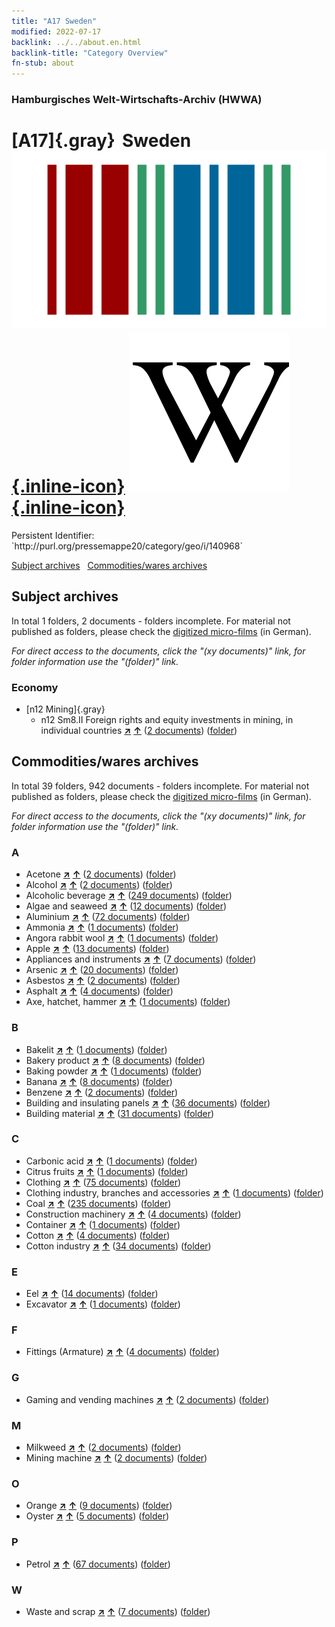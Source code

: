 ```yaml
---
title: "A17 Sweden"
modified: 2022-07-17
backlink: ../../about.en.html
backlink-title: "Category Overview"
fn-stub: about
---
```


### Hamburgisches Welt-Wirtschafts-Archiv (HWWA)

# [A17]{.gray}&#8201; Sweden &#160; [![Wikidata](/images/Wikidata-logo.svg "Wikidata"){.inline-icon}](http://www.wikidata.org/entity/Q34) [![Wikipedia](/images/Wikipedia-W.svg "Wikipedia"){.inline-icon}](https://en.wikipedia.org/wiki/Sweden)

<div class="hint">Persistent Identifier: `http://purl.org/pressemappe20/category/geo/i/140968`</div>





[Subject archives](#subject-archives) &#160; [Commodities/wares archives](#commoditieswares-archives)




## Subject archives







In total 1 folders, 2 documents - folders incomplete.
For material not published as folders, please check the [digitized micro-films](/film/h1_sh.de.html) (in German).

_For direct access to the documents, click the "(xy documents)" link, for folder information use the "(folder)" link._



### Economy

- [n12 Mining]{.gray}
  - n12 Sm8.II Foreign rights and equity investments in mining, in individual countries [**&nearr;**](../../../subject/i/145092/about.en.html "Foreign rights and equity investments in mining, in individual countries (all over the world)") [**&uarr;**](../../../subject/about.en.html#n12_Sm8.II "Subject category system") (<a href="https://pm20.zbw.eu/iiifview/folder/sh/140968,145092" title="about: Sweden : Foreign rights and equity investments in mining, in individual countries" target="_blank">2 documents</a>) ([folder](../../../../folder/sh/1409xx/140968/1450xx/145092/about.en.html))







## Commodities/wares archives









In total 39 folders, 942 documents - folders incomplete.
For material not published as folders, please check the [digitized micro-films](/film/h1_wa.de.html) (in German).

_For direct access to the documents, click the "(xy documents)" link, for folder information use the "(folder)" link._



### A

- Acetone [**&nearr;**](../../../ware/i/142022/about.en.html "Acetone (xXX all over the world)") [**&uarr;**](../../../ware/about.en.html#PID13-Ko03 "Ware category system") (<a href="https://pm20.zbw.eu/iiifview/folder/wa/142022,140968" title="about: Acetone : Sweden" target="_blank">2 documents</a>) ([folder](../../../../folder/wa/1420xx/142022/1409xx/140968/about.en.html))
- Alcohol [**&nearr;**](../../../ware/i/163481/about.en.html "Alcohol (xXX all over the world)") [**&uarr;**](../../../ware/about.en.html#PID13-Ko02 "Ware category system") (<a href="https://pm20.zbw.eu/iiifview/folder/wa/163481,140968" title="about: Alcohol : Sweden" target="_blank">2 documents</a>) ([folder](../../../../folder/wa/1634xx/163481/1409xx/140968/about.en.html))
- Alcoholic beverage [**&nearr;**](../../../ware/i/141966/about.en.html "Alcoholic beverage (xXX all over the world)") [**&uarr;**](../../../ware/about.en.html#PID20.02-Sp "Ware category system") (<a href="https://pm20.zbw.eu/iiifview/folder/wa/141966,140968" title="about: Alcoholic beverage : Sweden" target="_blank">249 documents</a>) ([folder](../../../../folder/wa/1419xx/141966/1409xx/140968/about.en.html))
- Algae and seaweed [**&nearr;**](../../../ware/i/141959/about.en.html "Algae and seaweed (xXX all over the world)") [**&uarr;**](../../../ware/about.en.html#PLW07-Mp01 "Ware category system") (<a href="https://pm20.zbw.eu/iiifview/folder/wa/141959,140968" title="about: Algae and seaweed : Sweden" target="_blank">12 documents</a>) ([folder](../../../../folder/wa/1419xx/141959/1409xx/140968/about.en.html))
- Aluminium [**&nearr;**](../../../ware/i/141969/about.en.html "Aluminium (xXX all over the world)") [**&uarr;**](../../../ware/about.en.html#PID07.01-Lm01 "Ware category system") (<a href="https://pm20.zbw.eu/iiifview/folder/wa/141969,140968" title="about: Aluminium : Sweden" target="_blank">72 documents</a>) ([folder](../../../../folder/wa/1419xx/141969/1409xx/140968/about.en.html))
- Ammonia [**&nearr;**](../../../ware/i/165930/about.en.html "Ammonia (xXX all over the world)") [**&uarr;**](../../../ware/about.en.html#PID13-Du01 "Ware category system") (<a href="https://pm20.zbw.eu/iiifview/folder/wa/165930,140968" title="about: Ammonia : Sweden" target="_blank">1 documents</a>) ([folder](../../../../folder/wa/1659xx/165930/1409xx/140968/about.en.html))
- Angora rabbit wool [**&nearr;**](../../../ware/i/141972/about.en.html "Angora rabbit wool (xXX all over the world)") [**&uarr;**](../../../ware/about.en.html#PLW05-Wo01 "Ware category system") (<a href="https://pm20.zbw.eu/iiifview/folder/wa/141972,140968" title="about: Angora rabbit wool : Sweden" target="_blank">1 documents</a>) ([folder](../../../../folder/wa/1419xx/141972/1409xx/140968/about.en.html))
- Apple [**&nearr;**](../../../ware/i/141980/about.en.html "Apple (xXX all over the world)") [**&uarr;**](../../../ware/about.en.html#PLW04-Ob01 "Ware category system") (<a href="https://pm20.zbw.eu/iiifview/folder/wa/141980,140968" title="about: Apple : Sweden" target="_blank">13 documents</a>) ([folder](../../../../folder/wa/1419xx/141980/1409xx/140968/about.en.html))
- Appliances and instruments [**&nearr;**](../../../ware/i/141985/about.en.html "Appliances and instruments (xXX all over the world)") [**&uarr;**](../../../ware/about.en.html#PID08-Ap "Ware category system") (<a href="https://pm20.zbw.eu/iiifview/folder/wa/141985,140968" title="about: Appliances and instruments : Sweden" target="_blank">7 documents</a>) ([folder](../../../../folder/wa/1419xx/141985/1409xx/140968/about.en.html))
- Arsenic [**&nearr;**](../../../ware/i/142006/about.en.html "Arsenic (xXX all over the world)") [**&uarr;**](../../../ware/about.en.html#PID07.01-Hm02 "Ware category system") (<a href="https://pm20.zbw.eu/iiifview/folder/wa/142006,140968" title="about: Arsenic : Sweden" target="_blank">20 documents</a>) ([folder](../../../../folder/wa/1420xx/142006/1409xx/140968/about.en.html))
- Asbestos [**&nearr;**](../../../ware/i/142014/about.en.html "Asbestos (xXX all over the world)") [**&uarr;**](../../../ware/about.en.html#PID23-As "Ware category system") (<a href="https://pm20.zbw.eu/iiifview/folder/wa/142014,140968" title="about: Asbestos : Sweden" target="_blank">2 documents</a>) ([folder](../../../../folder/wa/1420xx/142014/1409xx/140968/about.en.html))
- Asphalt [**&nearr;**](../../../ware/i/142016/about.en.html "Asphalt (xXX all over the world)") [**&uarr;**](../../../ware/about.en.html#PID22-Bd01 "Ware category system") (<a href="https://pm20.zbw.eu/iiifview/folder/wa/142016,140968" title="about: Asphalt : Sweden" target="_blank">4 documents</a>) ([folder](../../../../folder/wa/1420xx/142016/1409xx/140968/about.en.html))
- Axe, hatchet, hammer [**&nearr;**](../../../ware/i/141947/about.en.html "Axe, hatchet, hammer (xXX all over the world)") [**&uarr;**](../../../ware/about.en.html#PID07.03-Wz01 "Ware category system") (<a href="https://pm20.zbw.eu/iiifview/folder/wa/141947,140968" title="about: Axe, hatchet, hammer : Sweden" target="_blank">1 documents</a>) ([folder](../../../../folder/wa/1419xx/141947/1409xx/140968/about.en.html))

### B

- Bakelit [**&nearr;**](../../../ware/i/142029/about.en.html "Bakelit (xXX all over the world)") [**&uarr;**](../../../ware/about.en.html#PID14-Ha01 "Ware category system") (<a href="https://pm20.zbw.eu/iiifview/folder/wa/142029,140968" title="about: Bakelit : Sweden" target="_blank">1 documents</a>) ([folder](../../../../folder/wa/1420xx/142029/1409xx/140968/about.en.html))
- Bakery product [**&nearr;**](../../../ware/i/142026/about.en.html "Bakery product (xXX all over the world)") [**&uarr;**](../../../ware/about.en.html#PID20-Ba "Ware category system") (<a href="https://pm20.zbw.eu/iiifview/folder/wa/142026,140968" title="about: Bakery product : Sweden" target="_blank">8 documents</a>) ([folder](../../../../folder/wa/1420xx/142026/1409xx/140968/about.en.html))
- Baking powder [**&nearr;**](../../../ware/i/142024/about.en.html "Baking powder (xXX all over the world)") [**&uarr;**](../../../ware/about.en.html#PID13-Lm01 "Ware category system") (<a href="https://pm20.zbw.eu/iiifview/folder/wa/142024,140968" title="about: Baking powder : Sweden" target="_blank">1 documents</a>) ([folder](../../../../folder/wa/1420xx/142024/1409xx/140968/about.en.html))
- Banana [**&nearr;**](../../../ware/i/142038/about.en.html "Banana (xXX all over the world)") [**&uarr;**](../../../ware/about.en.html#PLW04-Bn "Ware category system") (<a href="https://pm20.zbw.eu/iiifview/folder/wa/142038,140968" title="about: Banana : Sweden" target="_blank">8 documents</a>) ([folder](../../../../folder/wa/1420xx/142038/1409xx/140968/about.en.html))
- Benzene [**&nearr;**](../../../ware/i/142110/about.en.html "Benzene (xXX all over the world)") [**&uarr;**](../../../ware/about.en.html#PID13-Ko04 "Ware category system") (<a href="https://pm20.zbw.eu/iiifview/folder/wa/142110,140968" title="about: Benzene : Sweden" target="_blank">2 documents</a>) ([folder](../../../../folder/wa/1421xx/142110/1409xx/140968/about.en.html))
- Building and insulating panels [**&nearr;**](../../../ware/i/142083/about.en.html "Building and insulating panels (xXX all over the world)") [**&uarr;**](../../../ware/about.en.html#PID22-Bf01 "Ware category system") (<a href="https://pm20.zbw.eu/iiifview/folder/wa/142083,140968" title="about: Building and insulating panels : Sweden" target="_blank">36 documents</a>) ([folder](../../../../folder/wa/1420xx/142083/1409xx/140968/about.en.html))
- Building material [**&nearr;**](../../../ware/i/142086/about.en.html "Building material (xXX all over the world)") [**&uarr;**](../../../ware/about.en.html#PID22-Bs "Ware category system") (<a href="https://pm20.zbw.eu/iiifview/folder/wa/142086,140968" title="about: Building material : Sweden" target="_blank">31 documents</a>) ([folder](../../../../folder/wa/1420xx/142086/1409xx/140968/about.en.html))

### C

- Carbonic acid [**&nearr;**](../../../ware/i/143122/about.en.html "Carbonic acid (xXX all over the world)") [**&uarr;**](../../../ware/about.en.html#PID13-Sc06 "Ware category system") (<a href="https://pm20.zbw.eu/iiifview/folder/wa/143122,140968" title="about: Carbonic acid : Sweden" target="_blank">1 documents</a>) ([folder](../../../../folder/wa/1431xx/143122/1409xx/140968/about.en.html))
- Citrus fruits [**&nearr;**](../../../ware/i/141948/about.en.html "Citrus fruits (xXX all over the world)") [**&uarr;**](../../../ware/about.en.html#PLW04-Zs "Ware category system") (<a href="https://pm20.zbw.eu/iiifview/folder/wa/141948,140968" title="about: Citrus fruits : Sweden" target="_blank">1 documents</a>) ([folder](../../../../folder/wa/1419xx/141948/1409xx/140968/about.en.html))
- Clothing [**&nearr;**](../../../ware/i/142106/about.en.html "Clothing (xXX all over the world)") [**&uarr;**](../../../ware/about.en.html#PID19-Bk "Ware category system") (<a href="https://pm20.zbw.eu/iiifview/folder/wa/142106,140968" title="about: Clothing : Sweden" target="_blank">75 documents</a>) ([folder](../../../../folder/wa/1421xx/142106/1409xx/140968/about.en.html))
- Clothing industry, branches and accessories [**&nearr;**](../../../ware/i/166456/about.en.html "Clothing industry, branches and accessories (xXX all over the world)") [**&uarr;**](../../../ware/about.en.html#PID19-Bz "Ware category system") (<a href="https://pm20.zbw.eu/iiifview/folder/wa/166456,140968" title="about: Clothing industry, branches and accessories : Sweden" target="_blank">1 documents</a>) ([folder](../../../../folder/wa/1664xx/166456/1409xx/140968/about.en.html))
- Coal [**&nearr;**](../../../ware/i/143120/about.en.html "Coal (xXX all over the world)") [**&uarr;**](../../../ware/about.en.html#PRB02.01 "Ware category system") (<a href="https://pm20.zbw.eu/iiifview/folder/wa/143120,140968" title="about: Coal : Sweden" target="_blank">235 documents</a>) ([folder](../../../../folder/wa/1431xx/143120/1409xx/140968/about.en.html))
- Construction machinery [**&nearr;**](../../../ware/i/142084/about.en.html "Construction machinery (xXX all over the world)") [**&uarr;**](../../../ware/about.en.html#PID08-Ba "Ware category system") (<a href="https://pm20.zbw.eu/iiifview/folder/wa/142084,140968" title="about: Construction machinery : Sweden" target="_blank">4 documents</a>) ([folder](../../../../folder/wa/1420xx/142084/1409xx/140968/about.en.html))
- Container [**&nearr;**](../../../ware/i/142094/about.en.html "Container (xXX all over the world)") [**&uarr;**](../../../ware/about.en.html#PID07.03-Co "Ware category system") (<a href="https://pm20.zbw.eu/iiifview/folder/wa/142094,140968" title="about: Container : Sweden" target="_blank">1 documents</a>) ([folder](../../../../folder/wa/1420xx/142094/1409xx/140968/about.en.html))
- Cotton [**&nearr;**](../../../ware/i/142089/about.en.html "Cotton (xXX all over the world)") [**&uarr;**](../../../ware/about.en.html#PLW04-Bw "Ware category system") (<a href="https://pm20.zbw.eu/iiifview/folder/wa/142089,140968" title="about: Cotton : Sweden" target="_blank">4 documents</a>) ([folder](../../../../folder/wa/1420xx/142089/1409xx/140968/about.en.html))
- Cotton industry [**&nearr;**](../../../ware/i/142091/about.en.html "Cotton industry (xXX all over the world)") [**&uarr;**](../../../ware/about.en.html#PID19-Bw01 "Ware category system") (<a href="https://pm20.zbw.eu/iiifview/folder/wa/142091,140968" title="about: Cotton industry : Sweden" target="_blank">34 documents</a>) ([folder](../../../../folder/wa/1420xx/142091/1409xx/140968/about.en.html))

### E

- Eel [**&nearr;**](../../../ware/i/141941/about.en.html "Eel (xXX all over the world)") [**&uarr;**](../../../ware/about.en.html#PLW07-Mt01 "Ware category system") (<a href="https://pm20.zbw.eu/iiifview/folder/wa/141941,140968" title="about: Eel : Sweden" target="_blank">14 documents</a>) ([folder](../../../../folder/wa/1419xx/141941/1409xx/140968/about.en.html))
- Excavator [**&nearr;**](../../../ware/i/142028/about.en.html "Excavator (xXX all over the world)") [**&uarr;**](../../../ware/about.en.html#PID09.02-Nf01 "Ware category system") (<a href="https://pm20.zbw.eu/iiifview/folder/wa/142028,140968" title="about: Excavator : Sweden" target="_blank">1 documents</a>) ([folder](../../../../folder/wa/1420xx/142028/1409xx/140968/about.en.html))

### F

- Fittings (Armature) [**&nearr;**](../../../ware/i/142004/about.en.html "Fittings (Armature) (xXX all over the world)") [**&uarr;**](../../../ware/about.en.html#PID08-Ar "Ware category system") (<a href="https://pm20.zbw.eu/iiifview/folder/wa/142004,140968" title="about: Fittings (Armature) : Sweden" target="_blank">4 documents</a>) ([folder](../../../../folder/wa/1420xx/142004/1409xx/140968/about.en.html))

### G

- Gaming and vending machines [**&nearr;**](../../../ware/i/142020/about.en.html "Gaming and vending machines (xXX all over the world)") [**&uarr;**](../../../ware/about.en.html#PID08-Au "Ware category system") (<a href="https://pm20.zbw.eu/iiifview/folder/wa/142020,140968" title="about: Gaming and vending machines : Sweden" target="_blank">2 documents</a>) ([folder](../../../../folder/wa/1420xx/142020/1409xx/140968/about.en.html))

### M

- Milkweed [**&nearr;**](../../../ware/i/142013/about.en.html "Milkweed (xXX all over the world)") [**&uarr;**](../../../ware/about.en.html#PID19-Nf06 "Ware category system") (<a href="https://pm20.zbw.eu/iiifview/folder/wa/142013,140968" title="about: Milkweed : Sweden" target="_blank">2 documents</a>) ([folder](../../../../folder/wa/1420xx/142013/1409xx/140968/about.en.html))
- Mining machine [**&nearr;**](../../../ware/i/142112/about.en.html "Mining machine (xXX all over the world)") [**&uarr;**](../../../ware/about.en.html#PID08-Bg "Ware category system") (<a href="https://pm20.zbw.eu/iiifview/folder/wa/142112,140968" title="about: Mining machine : Sweden" target="_blank">2 documents</a>) ([folder](../../../../folder/wa/1421xx/142112/1409xx/140968/about.en.html))

### O

- Orange [**&nearr;**](../../../ware/i/141981/about.en.html "Orange (xXX all over the world)") [**&uarr;**](../../../ware/about.en.html#PLW04-Zs01 "Ware category system") (<a href="https://pm20.zbw.eu/iiifview/folder/wa/141981,140968" title="about: Orange : Sweden" target="_blank">9 documents</a>) ([folder](../../../../folder/wa/1419xx/141981/1409xx/140968/about.en.html))
- Oyster [**&nearr;**](../../../ware/i/142019/about.en.html "Oyster (xXX all over the world)") [**&uarr;**](../../../ware/about.en.html#PLW07-Mt02 "Ware category system") (<a href="https://pm20.zbw.eu/iiifview/folder/wa/142019,140968" title="about: Oyster : Sweden" target="_blank">5 documents</a>) ([folder](../../../../folder/wa/1420xx/142019/1409xx/140968/about.en.html))

### P

- Petrol [**&nearr;**](../../../ware/i/142108/about.en.html "Petrol (xXX all over the world)") [**&uarr;**](../../../ware/about.en.html#PID13.02-Ks02 "Ware category system") (<a href="https://pm20.zbw.eu/iiifview/folder/wa/142108,140968" title="about: Petrol : Sweden" target="_blank">67 documents</a>) ([folder](../../../../folder/wa/1421xx/142108/1409xx/140968/about.en.html))

### W

- Waste and scrap [**&nearr;**](../../../ware/i/141942/about.en.html "Waste and scrap (xXX all over the world)") [**&uarr;**](../../../ware/about.en.html#PRB01-01 "Ware category system") (<a href="https://pm20.zbw.eu/iiifview/folder/wa/141942,140968" title="about: Waste and scrap : Sweden" target="_blank">7 documents</a>) ([folder](../../../../folder/wa/1419xx/141942/1409xx/140968/about.en.html))




